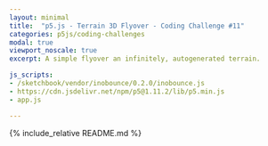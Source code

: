 ```yaml
---
layout: minimal
title:  "p5.js - Terrain 3D Flyover - Coding Challenge #11"
categories: p5js/coding-challenges
modal: true
viewport_noscale: true
excerpt: A simple flyover an infinitely, autogenerated terrain.

js_scripts:
- /sketchbook/vendor/inobounce/0.2.0/inobounce.js
- https://cdn.jsdelivr.net/npm/p5@1.11.2/lib/p5.min.js
- app.js

---
```


{% include_relative README.md %}

